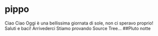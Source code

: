 # pippo
Ciao
Ciao
Oggi è una bellissima giornata di sole, non ci speravo proprio!
Saluti e baci!
Arrivederci
Stiamo provando Source Tree...
##Pluto
notte
